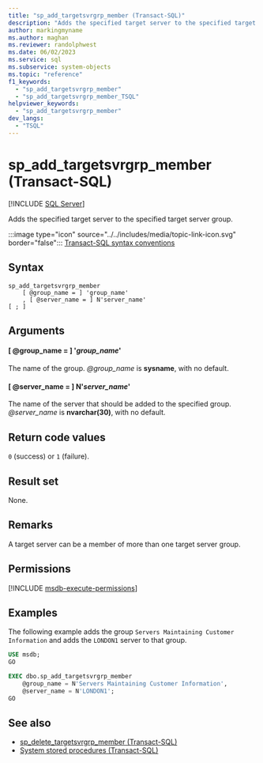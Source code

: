 ```yaml
---
title: "sp_add_targetsvrgrp_member (Transact-SQL)"
description: "Adds the specified target server to the specified target server group."
author: markingmyname
ms.author: maghan
ms.reviewer: randolphwest
ms.date: 06/02/2023
ms.service: sql
ms.subservice: system-objects
ms.topic: "reference"
f1_keywords:
  - "sp_add_targetsvrgrp_member"
  - "sp_add_targetsvrgrp_member_TSQL"
helpviewer_keywords:
  - "sp_add_targetsvrgrp_member"
dev_langs:
  - "TSQL"
---
```

# sp_add_targetsvrgrp_member (Transact-SQL)

[!INCLUDE [SQL Server](../../includes/applies-to-version/sqlserver.md)]

Adds the specified target server to the specified target server group.

:::image type="icon" source="../../includes/media/topic-link-icon.svg" border="false"::: [Transact-SQL syntax conventions](../../t-sql/language-elements/transact-sql-syntax-conventions-transact-sql.md)

## Syntax

```syntaxsql
sp_add_targetsvrgrp_member
    [ @group_name = ] 'group_name'
    , [ @server_name = ] N'server_name'
[ ; ]
```

## Arguments

#### [ @group_name = ] '*group_name*'

The name of the group. *@group_name* is **sysname**, with no default.

#### [ @server_name = ] N'*server_name*'

The name of the server that should be added to the specified group. *@server_name* is **nvarchar(30)**, with no default.

## Return code values

`0` (success) or `1` (failure).

## Result set

None.

## Remarks

A target server can be a member of more than one target server group.

## Permissions

[!INCLUDE [msdb-execute-permissions](../../includes/msdb-execute-permissions.md)]

## Examples

The following example adds the group `Servers Maintaining Customer Information` and adds the `LONDON1` server to that group.

```sql
USE msdb;
GO

EXEC dbo.sp_add_targetsvrgrp_member
    @group_name = N'Servers Maintaining Customer Information',
    @server_name = N'LONDON1';
GO
```

## See also

- [sp_delete_targetsvrgrp_member (Transact-SQL)](sp-delete-targetsvrgrp-member-transact-sql.md)
- [System stored procedures (Transact-SQL)](system-stored-procedures-transact-sql.md)
